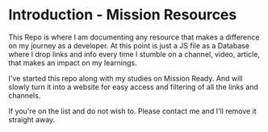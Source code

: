# Introduction - Mission Resources

This Repo is where I am documenting any resource that makes a difference on my journey as a developer.
At this point is just a JS file as a Database where I drop links and info every time I stumble on a channel, video, article, that makes an impact on my learnings.

I've started this repo along with my studies on Mission Ready. And will slowly turn it into a website for easy access and filtering of all the links and channels.

If you're on the list and do not wish to. Please contact me and I'll remove it straight away.
